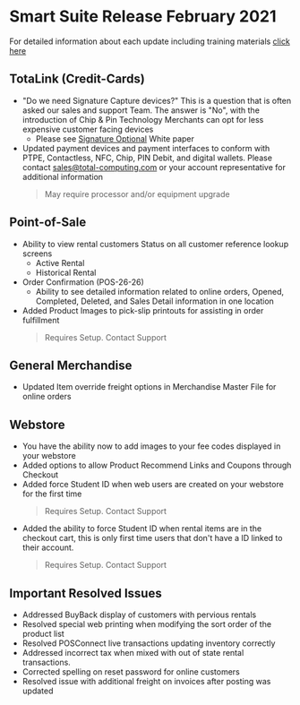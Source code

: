 # Smart Suite Release February 2021

<PageHeader />

For detailed information about each update including training materials [click here](https://training.total-computing.com/dwkb/tech-update/)

## TotaLink (Credit-Cards)

* "Do we need Signature Capture devices?" This is a question that is often asked our sales and support Team. The answer is "No", with the introduction of Chip & Pin Technology Merchants can opt for less expensive customer facing devices
  * Please see [Signature Optional](https://usa.visa.com/dam/VCOM/global/support-legal/documents/visa-nosigflyer-us-can-040518.pdf) White paper
* Updated payment devices and payment interfaces to conform with PTPE, Contactless, NFC, Chip, PIN Debit, and digital wallets. Please contact [sales@total-computing.com](mailto:sales@total-computing.com) or your account representative for additional information
    > May require processor and/or equipment upgrade


## Point-of-Sale

*  Ability to view rental customers Status on all customer reference lookup screens
   *  Active Rental
   *  Historical Rental
*  Order Confirmation (POS-26-26)
   *  Ability to see detailed information related to online orders, Opened, Completed, Deleted, and Sales Detail information in one location
*  Added Product Images to pick-slip printouts for assisting in order fulfillment 
     >Requires Setup. Contact Support


## General Merchandise

* Updated Item override freight options in Merchandise Master File for online orders

## Webstore

* You have the ability now to add images to your fee codes displayed in your webstore
* Added options to allow Product Recommend Links and Coupons through Checkout
* Added force Student ID when web users are created on your webstore for the first time
  >Requires Setup. Contact Support 
* Added the ability to force Student ID when rental items are in the checkout cart, this is only first time users that don't have a ID linked to their account.
  >Requires Setup. Contact Support

## Important Resolved Issues

* Addressed BuyBack display of customers with pervious rentals
* Resolved special web printing when modifying the sort order of the product list
* Resolved POSConnect live transactions updating inventory correctly
* Addressed incorrect tax when mixed with out of state rental transactions.
* Corrected spelling on reset password for online customers
* Resolved issue with additional freight on invoices after posting was updated
  

<PageFooter />